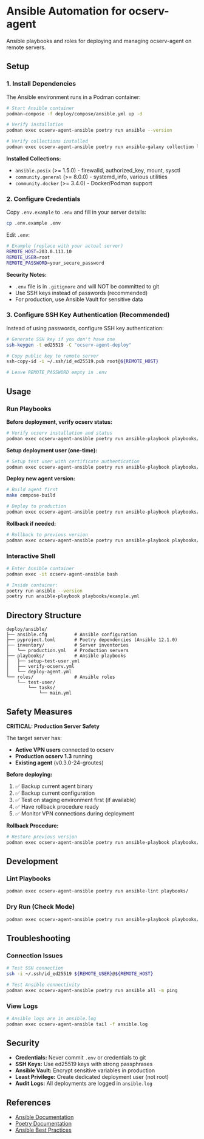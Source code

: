 # Ansible Automation for ocserv-agent

Ansible playbooks and roles for deploying and managing ocserv-agent on remote servers.

## Setup

### 1. Install Dependencies

The Ansible environment runs in a Podman container:

```bash
# Start Ansible container
podman-compose -f deploy/compose/ansible.yml up -d

# Verify installation
podman exec ocserv-agent-ansible poetry run ansible --version

# Verify collections installed
podman exec ocserv-agent-ansible poetry run ansible-galaxy collection list
```

**Installed Collections:**
- `ansible.posix` (>= 1.5.0) - firewalld, authorized_key, mount, sysctl
- `community.general` (>= 8.0.0) - systemd_info, various utilities
- `community.docker` (>= 3.4.0) - Docker/Podman support

### 2. Configure Credentials

Copy `.env.example` to `.env` and fill in your server details:

```bash
cp .env.example .env
```

Edit `.env`:

```bash
# Example (replace with your actual server)
REMOTE_HOST=203.0.113.10
REMOTE_USER=root
REMOTE_PASSWORD=your_secure_password
```

**Security Notes:**
- `.env` file is in `.gitignore` and will NOT be committed to git
- Use SSH keys instead of passwords (recommended)
- For production, use Ansible Vault for sensitive data

### 3. Configure SSH Key Authentication (Recommended)

Instead of using passwords, configure SSH key authentication:

```bash
# Generate SSH key if you don't have one
ssh-keygen -t ed25519 -C "ocserv-agent-deploy"

# Copy public key to remote server
ssh-copy-id -i ~/.ssh/id_ed25519.pub root@${REMOTE_HOST}

# Leave REMOTE_PASSWORD empty in .env
```

## Usage

### Run Playbooks

**Before deployment, verify ocserv status:**

```bash
# Verify ocserv installation and status
podman exec ocserv-agent-ansible poetry run ansible-playbook playbooks/verify-ocserv.yml
```

**Setup deployment user (one-time):**

```bash
# Setup test user with certificate authentication
podman exec ocserv-agent-ansible poetry run ansible-playbook playbooks/setup-test-user.yml
```

**Deploy new agent version:**

```bash
# Build agent first
make compose-build

# Deploy to production
podman exec ocserv-agent-ansible poetry run ansible-playbook playbooks/deploy-agent.yml
```

**Rollback if needed:**

```bash
# Rollback to previous version
podman exec ocserv-agent-ansible poetry run ansible-playbook playbooks/rollback-agent.yml
```

### Interactive Shell

```bash
# Enter Ansible container
podman exec -it ocserv-agent-ansible bash

# Inside container:
poetry run ansible --version
poetry run ansible-playbook playbooks/example.yml
```

## Directory Structure

```
deploy/ansible/
├── ansible.cfg          # Ansible configuration
├── pyproject.toml       # Poetry dependencies (Ansible 12.1.0)
├── inventory/           # Server inventories
│   └── production.yml   # Production servers
├── playbooks/           # Ansible playbooks
│   ├── setup-test-user.yml
│   ├── verify-ocserv.yml
│   └── deploy-agent.yml
└── roles/               # Ansible roles
    └── test-user/
        └── tasks/
            └── main.yml
```

## Safety Measures

**CRITICAL: Production Server Safety**

The target server has:
- **Active VPN users** connected to ocserv
- **Production ocserv 1.3** running
- **Existing agent** (v0.3.0-24-groutes)

**Before deploying:**
1. ✅ Backup current agent binary
2. ✅ Backup current configuration
3. ✅ Test on staging environment first (if available)
4. ✅ Have rollback procedure ready
5. ✅ Monitor VPN connections during deployment

**Rollback Procedure:**
```bash
# Restore previous version
podman exec ocserv-agent-ansible poetry run ansible-playbook playbooks/rollback-agent.yml
```

## Development

### Lint Playbooks

```bash
podman exec ocserv-agent-ansible poetry run ansible-lint playbooks/
```

### Dry Run (Check Mode)

```bash
podman exec ocserv-agent-ansible poetry run ansible-playbook playbooks/deploy-agent.yml --check
```

## Troubleshooting

### Connection Issues

```bash
# Test SSH connection
ssh -i ~/.ssh/id_ed25519 ${REMOTE_USER}@${REMOTE_HOST}

# Test Ansible connectivity
podman exec ocserv-agent-ansible poetry run ansible all -m ping
```

### View Logs

```bash
# Ansible logs are in ansible.log
podman exec ocserv-agent-ansible tail -f ansible.log
```

## Security

- **Credentials:** Never commit `.env` or credentials to git
- **SSH Keys:** Use ed25519 keys with strong passphrases
- **Ansible Vault:** Encrypt sensitive variables in production
- **Least Privilege:** Create dedicated deployment user (not root)
- **Audit Logs:** All deployments are logged in `ansible.log`

## References

- [Ansible Documentation](https://docs.ansible.com/)
- [Poetry Documentation](https://python-poetry.org/docs/)
- [Ansible Best Practices](https://docs.ansible.com/ansible/latest/user_guide/playbooks_best_practices.html)
